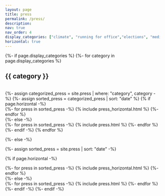 ```yaml
---
layout: page
title: press
permalink: /press/
description: 
nav: true
nav_order: 4
display_categories: ["climate", "running for office","elections", "media research", "gun violence","community safety"]
horizontal: true
---
```



<!-- pages/press.md -->
<div class="press">
{%- if page.display_categories %}
  <!-- Display categorized press -->
  {%- for category in page.display_categories %}
  <br>
  <h2 class="category">{{ category }}</h2>
  <br>
  {%- assign categorized_press = site.press | where: "category", category -%}
  {%- assign sorted_press = categorized_press | sort: "date" %}
  <!-- Generate cards for each press -->
  {% if page.horizontal -%}
  <div class="container">
    <div class="row row-cols-2">
    {%- for press in sorted_press -%}
      {% include press_horizontal.html %}
    {%- endfor %}
    </div>
  </div>
  {%- else -%}
  <div class="grid">
    {%- for press in sorted_press -%}
      {% include press.html %}
    {%- endfor %}
  </div>
  {%- endif -%}
  {% endfor %}

{%- else -%}
<!-- Display press without categories -->
  {%- assign sorted_press = site.press | sort: "date" -%}
  <!-- Generate cards for each press -->
  {% if page.horizontal -%}
  <div class="container">
    <div class="row row-cols-2">
    {%- for press in sorted_press -%}
      {% include press_horizontal.html %}
    {%- endfor %}
    </div>
  </div>
  {%- else -%}
  <div class="grid">
    {%- for press in sorted_press -%}
      {% include press.html %}
    {%- endfor %}
  </div>
  {%- endif -%}
{%- endif -%}
</div>